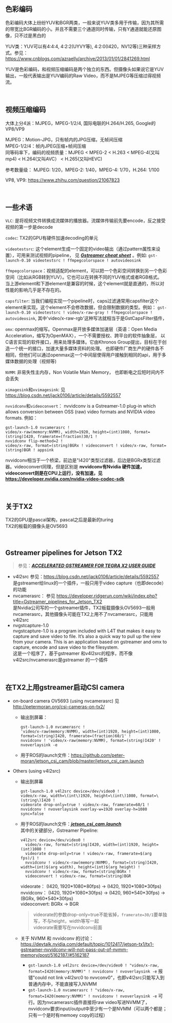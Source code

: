 ## 色彩编码
色彩编码大体上纷纷YUV和BGR两类，一般来说YUV类多用于传输，因为其所需的带宽比BGR编码的小。并且不需要三个通道同时传输，只有Y通道就能还原图像，只不过是黑白的 

YUV类：YUV可以有4:4:4, 4:2:2(UYVY等), 4:2:0(I420，NV12等)三种采样方式。参见：https://www.cnblogs.com/azraelly/archive/2013/01/01/2841269.html

YUV是色彩编码，和视频压缩编码是两个独立的东西。但摄像头如果说它是YUV输出，一般代表输出是YUV编码的Raw Video，而不是MJPEG等压缩过得视频流。

<br>

## 视频压缩编码
大体上分4派：MJPEG，MPEG-1/2/4, 国际电联的H.264/H.265, Google的VP8/VP9  

MJPEG：Motion-JPG，只有帧内的JPG压缩，无帧间压缩  
MPEG-1/2/4：帧内JPEG压缩+帧间压缩  
同等码率下，编码的视频质量：MJPEG < MPEG-2 < H.263 < MPEG-4(又叫mp4) < H.264(又叫AVC） < H.265(又叫HEVC) 

参考数量级： MJPEG: 1/20，MPEG-2: 1/40，MPEG-4: 1/70，H.264: 1/100  

VP8, VP9: https://www.zhihu.com/question/21067823

<br>

## 一些术语
`VLC`: 是将视频文件转换成流媒体的播放器。流媒体传输前先要encode，反之接受视频的第一步是decode  

`codec`: TX2的GPU有硬件加速decoding的单元  

`videotestsrc`: 这个element生成一个固定的video输出（通过pattern属性来设置），可用来测试视频的pipeline，
见 ***[Gstreamer cheat sheet](http://wiki.oz9aec.net/index.php/Gstreamer_cheat_sheet)*** 。例如:
`gst-launch-0.10 videotestsrc ! ffmpegcolorspace ! autovideosink`

 `ffmpegcolorspace`：视频适配的element，可以把一个色彩空间转换到另一个色彩空间（比如从RGB转到YUV）。它也可以在转换不同的YUV格式或者RGB格式。
当上游element和下游element是兼容的时候，这个element就是直通的，所以对性能的影响几乎是不存在的。

`capsfilter`: 当我们编程实现一个pipeline时，caps过滤通常用capsfilter这个element来实现。这个element不会修改数据，但会限制数据的类型。例如：
`gst-launch-0.10 videotestsrc ! video/x-raw-gray ! ffmpegcolorspace ! autovideosink`, 
其中'video/x-raw-rgb'这种写法就相当于是GstCapsFilter插件，

`omx`: openmax的缩写。Openmax是开放多媒体加速层（英语：Open Media Acceleration，缩写为OpenMAX），一个不需要授权、跨平台的软件抽象层，
以C语言实现的软件接口，用来处理多媒体。它由Khronos Group提出，目标在于创造一个统一的接口，加速大量多媒体资料的处理。
也即硬件厂商生产的硬件各不相同，但他们可以通过openmax这一个中间层使得用户接触到相同的api，用于多媒体数据的处理（视频等)  

`NVMM`: 非易失性主内存，Non Volatile Main Memory， 也即断电之后短时间内不会丢失  

`ximagesink`和`xvimagesink`: 见 https://blog.csdn.net/jack0106/article/details/5592557  

`nvvidconv`和`videoconvert`：
nvvidconv is a Gstreamer-1.0 plug-in which allows conversion between OSS (raw) video formats and NVIDIA video formats. 例如：
 ```
 gst-launch-1.0 nvcamerasrc ! 
 video/x-raw(memory:NVMM), width=1920, height=(int)1080, format=(string)I420, framerate=(fraction)30/1 !
 nvvidconv flip-method=2 !
 video/x-raw, format=(string)BGRx ! videoconvert ! video/x-raw, format=(string)BGR ! appsink
 ```
nvvidconv相当于一个桥梁，前边是"I420"类型过滤器，后边是BGRx类型过滤器。videoconvert同理，但是区别是 **nvvidconv有Nvidia 硬件加速，videoconvert则是在CPU上运行，没有加速，见 https://developer.nvidia.com/nvidia-video-codec-sdk**

<br>

## 关于TX2
TX2的GPU是pascal架构，pascal之后是最新的turing  
TX2的板载的摄像头是OV5693

<br>

## Gstreamer pipelines for Jetson TX2
> 参见：***[ACCELERATED GSTREAMER FOR TEGRA X2 USER GUIDE](https://developer.download.nvidia.com/embedded/L4T/r28_Release_v1.0/Docs/Jetson_TX2_Accelerated_GStreamer_User_Guide.pdf?WVsbP1jiU5zK7ALWD3CN2SG2B6AqhZelh1cDn5CVNFnQMT8tK50S-MrbuUHKQmhD5zg6GOucEAxUPlr8BbrVWNElvDXoMRMkyMRCMM2ONjNaeXBJDMnRQbrh0v997n1O_V_BlpmvMLgtA-mQRSueIpqppyJt4sMacTZg4GaDihcpD5wMwBlmaxMNGxK0yiEeMw)***  
* v4l2src
参见：https://blog.csdn.net/jack0106/article/details/5592557  
是gstreamer给linux的一个插件，一般只用于video capture（也即decode）的功能
* nvcamerasrc：
参见 https://developer.ridgerun.com/wiki/index.php?title=Gstreamer_pipelines_for_Jetson_TX2  
是Nvidia公司写的一个gstreamer插件，TX2板载摄像头OV5693一般用nvcamerasrc，其他摄像头可能在TX2上用不了nvcamerasrc，只能用v4l2src  
* nvgstcapture-1.0  
nvgstcapture-1.0 is a program included with L4T that makes it easy to capture and save video to file. It’s also a quick way to pull up the view from your camera.
This is an application based on gstreamer and omx to capture, encode and save video to the filesystem.  
这是一个程序了，基于gstreamer 和v4l2src的程序，而不像v4l2src/nvcamerasrc是gstreamer 的一个插件

<br>

## 在TX2上用gstreamer启动CSI camera
* on-board camera OV5693 (using nvcamerasrc)
  见 http://petermoran.org/csi-cameras-on-tx2/  
  * 输出到屏幕：
      ```
      gst-launch-1.0 nvcamerasrc ! 
      'video/x-raw(memory:NVMM), width=(int)1920, height=(int)1080, format=(string)I420, framerate=(fraction)60/1' ! 
      nvvidconv ! 'video/x-raw(memory:NVMM), format=(string)I420' ! nvoverlaysink -e
      ```
    
  * 用于ROS的launch文件：https://github.com/peter-moran/jetson_csi_cam/blob/master/jetson_csi_cam.launch

* Others (using v4l2src)  
  * 输出到屏幕  
      ```
      gst-launch-1.0 v4l2src device=/dev/video0 !  
      video/x-raw, width=\(int\)1920, height=\(int\)1080, format=\(string\)I420 ! 
      videorate drop-only=true ! video/x-raw, framerate=60/1 ! 
      nvvidconv ! nvoverlaysink overlay-w=1920 overlay-h=1080 sync=false
      ```
    
  * 用于ROS的launch文件：***[jetson_csi_cam.launch](./jetson_csi_cam.launch)***  
      其中的关键部分，Gstreamer Pipeline: 
      ```
      v4l2src device=/dev/video0 ! 
        video/x-raw, format=(string)I420, width=(int)1920, height=(int)1080 !
        videorate drop-only=true ! video/x-raw, framerate=$(arg fps)/1 ! 
        nvvidconv ! video/x-raw(memory:NVMM), format=(string)I420, width=(int)$(arg width), height=(int)$(arg height) ! 
        nvvidconv ! video/x-raw, format=(string)BGRx ! 
        videoconvert ! video/x-raw, format=(string)BGR
      ```
      videorate： (I420, 1920\*1080\*80fps) -> (I420, 1920\*1080\*30fps)  
      nvvidconv： (I420, 1920\*1080\*30fps) -> (I420, 960\*540\*30fps) -> (BGRx, 960\*540\*30fps)  
      videoconvert: BGRx -> BGR
      > videorate的参数drop-only=true不能省掉，`framerate=30/1`要单独写，不与height，width等写一起  
      > videorate需要写在nvvidconv前面
  * 关于 NVMM 和 nvvidconv 的讨论：https://devtalk.nvidia.com/default/topic/1012417/jetson-tx1/tx1-gstreamer-nvvidconv-will-not-pass-out-of-nvmm-memory/post/5162187/#5162187
    * `gst-launch-1.0 v4l2src device=/dev/video0 ! "video/x-raw, format=I420(memory:NVMM)" ! nvvidconv ! nvoverlaysink -e` 
报错"could not link v4l2src0 to nvvconv0"，也即v4l2src只能写入到普通内存中，不能直接写入NVMM
    * `gst-launch-1.0 nvcamerasrc ! "video/x-raw, format=I420(memory:NVMM)" ! nvvidconv ! nvoverlaysink -e` 可行。因为nvcamerasrc插件直接将raw video写进NVMM了，nvvidconv要求input/output中至少有一个是NVMM（可以两个都是；只有一个是时有memoey copy的过程）
